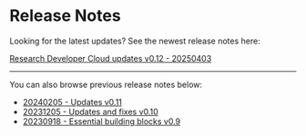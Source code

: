 # Release Notes

Looking for the latest updates? See the newest release notes here:

[Research Developer Cloud updates v0.12 - 20250403](20250403-research-developer-cloud-updates-v0.12.md)

---

You can also browse previous release notes below:

- [20240205 - Updates v0.11](20240205-research-developer-cloud-updates-v0.11.md)
- [20231205 - Updates and fixes v0.10](20231205-research-developer-cloud-updates-and-fixes-v0.10.md)
- [20230918 - Essential building blocks v0.9](20230918-essential-building-blocks-v0.9.md)
